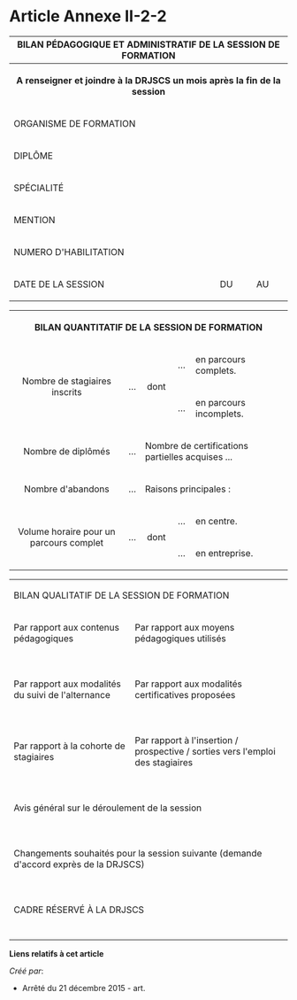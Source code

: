 # Article Annexe II-2-2

<table>
      <tbody>
        <tr>
          <th colspan="3">BILAN PÉDAGOGIQUE ET ADMINISTRATIF DE LA SESSION DE FORMATION

</th>
        </tr>
        <tr>
          <th colspan="3">

A renseigner et joindre à la DRJSCS un mois après la fin de la session

</th>
        </tr>
        <tr>
          <td align="left">

ORGANISME DE FORMATION

</td>
          <td colspan="2" align="left">

</td>
        </tr>
        <tr>
          <td align="left">

DIPLÔME

</td>
          <td colspan="2" align="left">

</td>
        </tr>
        <tr>
          <td align="left">

SPÉCIALITÉ

</td>
          <td align="left" colspan="2">

</td>
        </tr>
        <tr>
          <td align="left">

MENTION

</td>
          <td colspan="2" align="left">

</td>
        </tr>
        <tr>
          <td align="left">

NUMERO D'HABILITATION

</td>
          <td align="left">

</td>
          <td align="left">

</td>
        </tr>
        <tr>
          <td align="left">

DATE DE LA SESSION 

</td>
          <td align="left">

DU

</td>
          <td align="left">

AU

</td>
        </tr>
      </tbody>
    </table>

<table>
      <tbody>
        <tr>
          <th colspan="5">

BILAN QUANTITATIF DE LA SESSION DE FORMATION

</th>
        </tr>
        <tr>
          <td align="center" rowspan="2">

Nombre de stagiaires inscrits

</td>
          <td rowspan="2" align="center">

…

</td>
          <td align="center" rowspan="2">

dont

</td>
          <td align="center">

…

</td>
          <td align="left">

en parcours complets.

</td>
        </tr>
        <tr>
          <td align="center">

…

</td>
          <td align="left">

en parcours incomplets.

</td>
        </tr>
        <tr>
          <td align="center">

Nombre de diplômés

</td>
          <td align="center">

…

</td>
          <td align="left" colspan="3">

Nombre de certifications partielles acquises ...

</td>
        </tr>
        <tr>
          <td align="center">

Nombre d'abandons

</td>
          <td align="center">

…

</td>
          <td colspan="3" align="left">

Raisons principales :

</td>
        </tr>
        <tr>
          <td align="center" rowspan="2">

Volume horaire pour un parcours complet

</td>
          <td rowspan="2" align="center">

…

</td>
          <td rowspan="2" align="center">

dont

</td>
          <td align="center">

…

</td>
          <td align="left">

en centre.

</td>
        </tr>
        <tr>
          <td valign="middle" align="center">

…

</td>
          <td align="left" valign="middle">

en entreprise.

</td>
        </tr>
      </tbody>
    </table>

<table>
      <tbody>
        <tr>
          <td valign="middle" align="left" colspan="2">

BILAN QUALITATIF DE LA SESSION DE FORMATION

</td>
        </tr>
        <tr>
          <td align="left">

Par rapport aux contenus pédagogiques

</td>
          <td align="left">

Par rapport aux moyens pédagogiques utilisés

</td>
        </tr>
        <tr>
          <td align="left">

</td>
          <td align="left">

</td>
        </tr>
        <tr>
          <td align="left">

</td>
          <td align="left">

</td>
        </tr>
        <tr>
          <td align="left">

</td>
          <td align="left">

</td>
        </tr>
        <tr>
          <td align="left">

</td>
          <td align="left">

</td>
        </tr>
        <tr>
          <td align="left">

Par rapport aux modalités du suivi de l'alternance

</td>
          <td align="left">

Par rapport aux modalités certificatives proposées

</td>
        </tr>
        <tr>
          <td align="left">

</td>
          <td align="left">

</td>
        </tr>
        <tr>
          <td align="left">

</td>
          <td align="left">

</td>
        </tr>
        <tr>
          <td align="left">

</td>
          <td align="left">

</td>
        </tr>
        <tr>
          <td align="left">

</td>
          <td align="left">

</td>
        </tr>
        <tr>
          <td align="left">

Par rapport à la cohorte de stagiaires

</td>
          <td align="left">

Par rapport à l'insertion / prospective / sorties vers l'emploi des stagiaires

</td>
        </tr>
        <tr>
          <td align="left">

</td>
          <td align="left">

</td>
        </tr>
        <tr>
          <td align="left">

</td>
          <td align="left">

</td>
        </tr>
        <tr>
          <td align="left">

</td>
          <td align="left">

</td>
        </tr>
        <tr>
          <td align="left">

</td>
          <td align="left">

</td>
        </tr>
        <tr>
          <td colspan="2" align="left">

Avis général sur le déroulement de la session

</td>
        </tr>
        <tr>
          <td colspan="2" align="left">

</td>
        </tr>
        <tr>
          <td align="left" colspan="2">

</td>
        </tr>
        <tr>
          <td align="left" colspan="2">

</td>
        </tr>
        <tr>
          <td colspan="2" align="left">

</td>
        </tr>
        <tr>
          <td align="left" colspan="2">

Changements souhaités pour la session suivante (demande d'accord exprès de la DRJSCS)

</td>
        </tr>
        <tr>
          <td align="left" colspan="2">

</td>
        </tr>
        <tr>
          <td colspan="2" align="left">

</td>
        </tr>
        <tr>
          <td align="left" colspan="2">

</td>
        </tr>
        <tr>
          <td align="left" colspan="2">

</td>
        </tr>
        <tr>
          <td align="left" colspan="2">

CADRE RÉSERVÉ À LA DRJSCS

</td>
        </tr>
        <tr>
          <td align="left" colspan="2">

</td>
        </tr>
        <tr>
          <td align="left" colspan="2">

</td>
        </tr>
        <tr>
          <td colspan="2" align="left">

</td>
        </tr>
        <tr>
          <td align="left" colspan="2">

</td>
        </tr>
      </tbody>
    </table>

**Liens relatifs à cet article**

_Créé par_:

  - Arrêté du 21 décembre 2015 - art.
